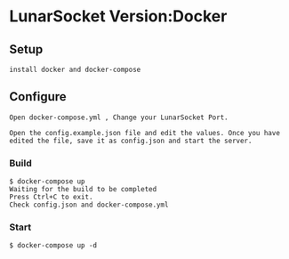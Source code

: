 # LunarSocket Version:Docker

## Setup
```
install docker and docker-compose
```
## Configure
```
Open docker-compose.yml , Change your LunarSocket Port.

Open the config.example.json file and edit the values. Once you have edited the file, save it as config.json and start the server.
```

### Build
```
$ docker-compose up
Waiting for the build to be completed
Press Ctrl+C to exit.
Check config.json and docker-compose.yml
```

### Start
```
$ docker-compose up -d
```
